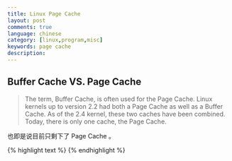 ```yaml
---
title: Linux Page Cache
layout: post
comments: true
language: chinese
category: [linux,program,misc]
keywords: page cache
description:
---
```



<!-- more -->

## Buffer Cache VS. Page Cache

> The term, Buffer Cache, is often used for the Page Cache. Linux kernels up to version 2.2 had both a Page Cache as well as a Buffer Cache. As of the 2.4 kernel, these two caches have been combined. Today, there is only one cache, the Page Cache.

也即是说目前只剩下了 Page Cache 。

<!--
https://www.thomas-krenn.com/en/wiki/Linux_Page_Cache_Basics

其中 Page Cache 也就对应了 free 命令中的 Cached 项，当向文件写入数据的时候，首先会更新 Page Cache 并将对应的页设置为脏页。

然后可以通过 `sync` `fsync` 手动或者系统周期性的自动将数据写入到磁盘，可以通过如下示例测试。

$ dd if=/dev/zero of=foobar.txt bs=1M count=10
10+0 records in
10+0 records out
10485760 bytes (10 MB) copied, 0,0121043 s, 866 MB/s
$ cat /proc/meminfo | grep Dirty
Dirty:             10588 kB
$ sync
$ cat /proc/meminfo | grep Dirty
Dirty:                 4 kB

在 2.6.31 版本(含)之前，会通过 `pdflush` 内核线程将脏页周期性的刷新到磁盘。

因为 `pdflush` 在性能上会有些问题，在 2.6.32 版本之后每个设备都会起一个内核线程来处理刷脏操作。

对于读取同样会更新 Page Cache，一般可以看到第二次读取数据的速度往往会明显快于第一次的读取。

有个很不错的图片，绘制了整个磁盘的使用方式
https://en.wikipedia.org/wiki/Page_cache
-->


{% highlight text %}
{% endhighlight %}
